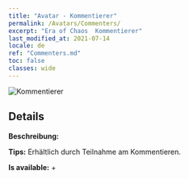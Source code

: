 ```yaml
---
title: "Avatar - Kommentierer"
permalink: /Avatars/Commenters/
excerpt: "Era of Chaos  Kommentierer"
last_modified_at: 2021-07-14
locale: de
ref: "Commenters.md"
toc: false
classes: wide
---
```

 ![Kommentierer](/images/a/avatarFrame_14.png)

## Details

 **Beschreibung:**  

 **Tips:** Erhältlich durch Teilnahme am Kommentieren. 

 **Is available:**  + 

